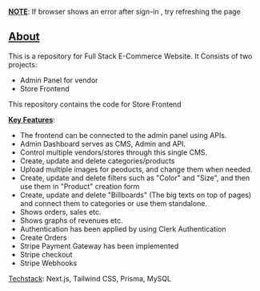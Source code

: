 <b><ins>NOTE</ins></b>: If browser shows an error after sign-in , try refreshing the page

<h2><ins>About</ins></h2>
This is a repository for Full Stack E-Commerce Website.
It Consists of two projects:

  -  Admin Panel for vendor
  -  Store Frontend

This repository contains the code for Store Frontend

<ins>**Key Features**</ins>:

  - The frontend can be connected to the admin panel using APIs.
  - Admin Dashboard serves as CMS, Admin and API.
  - Control multiple vendors/stores through this single CMS.
  - Create, update and delete categories/products
  - Upload multiple images for peoducts, and change them when needed.
  - Create, update and delete filters such as "Color" and "Size", and then use them in "Product" creation form
  - Create, update and delete "Billboards" (The big texts on top of pages) and connect them to categories or use them standalone.
  -  Shows orders, sales etc.
  -  Shows graphs of revenues etc.
  -  Authentication has been applied by using Clerk Authentication
  -  Create Orders
  -  Stripe Payment Gateway has been implemented
  -  Stripe checkout
  -  Stripe Webhooks

<ins>Techstack</ins>: Next.js, Tailwind CSS, Prisma, MySQL

